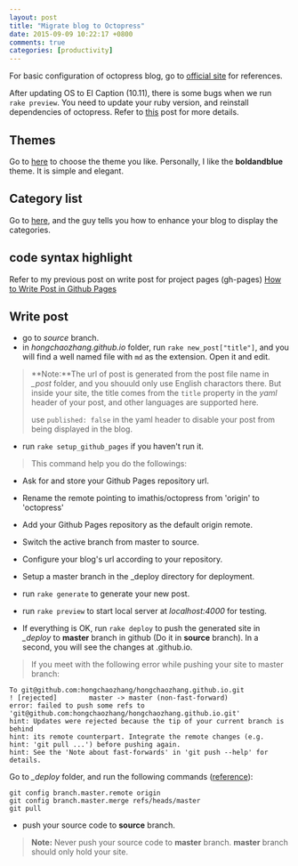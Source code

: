 ```yaml
---
layout: post
title: "Migrate blog to Octopress"
date: 2015-09-09 10:22:17 +0800
comments: true
categories: [productivity]
---
```


For basic configuration of octopress blog, go to [official site](http://octopress.org/) for references.

After updating OS to EI Caption (10.11), there is some bugs when we run `rake preview`. You need to update your ruby version, and reinstall dependencies of octopress. Refer to [this](http://schalkneethling.github.io/blog/2015/10/16/errno-enoent-no-such-file-or-directory-jekyll-octopress-el-capitan/) post for more details.


## Themes
Go to [here](https://github.com/imathis/octopress/wiki/3rd-Party-Octopress-Themes) to choose the theme you like. Personally, I like the **boldandblue** theme. It is simple and elegant.

<!-- more -->

## Category list
Go to [here](https://github.com/ctdk/octopress-category-list), and the guy tells you how to enhance your blog to display the categories.

## code syntax highlight
Refer to my previous post on write post for project pages (gh-pages) [How to Write Post in Github Pages](http://hongchaozhang.github.io/blog/2015/05/20/How-to-write-post-in-github-pages/#to_enable_code_highlight)

## Write post

* go to *source* branch.
* in *hongchaozhang.github.io* folder, run `rake new_post["title"]`, and you will find a well named file with `md` as the extension. Open it and edit.

> **Note:**The url of post is generated from the post file name in *_post* folder, and you shouuld only use English charactors there. But inside your site, the title comes from the `title` property in the *yaml* header of your post, and other languages are supported here.
> 
> use `published: false` in the yaml header to disable your post from being displayed in the blog.

* run `rake setup_github_pages` if you haven't run it.

> This command help you do the followings:
> 
* Ask for and store your Github Pages repository url.
* Rename the remote pointing to imathis/octopress from 'origin' to 'octopress'
* Add your Github Pages repository as the default origin remote.
* Switch the active branch from master to source.
* Configure your blog's url according to your repository.
* Setup a master branch in the _deploy directory for deployment.
* run `rake generate` to generate your new post.
* run `rake preview` to start local server at *localhost:4000* for testing.

* If everything is OK, run `rake deploy` to push the generated site in *_deploy* to **master** branch in github (Do it in **source** branch). In a second, you will see the changes at <username>.github.io.
	
> If you meet with the following error while pushing your site to master branch:
>
~~~
To git@github.com:hongchaozhang/hongchaozhang.github.io.git
! [rejected]        master -> master (non-fast-forward)
error: failed to push some refs to 'git@github.com:hongchaozhang/hongchaozhang.github.io.git'
hint: Updates were rejected because the tip of your current branch is behind
hint: its remote counterpart. Integrate the remote changes (e.g.
hint: 'git pull ...') before pushing again.
hint: See the 'Note about fast-forwards' in 'git push --help' for details.
~~~
>
Go to *_deploy* folder, and run the following commands ([reference](http://stackoverflow.com/questions/21356212/failed-to-deploy-to-github-pages-using-octopress)):
>
~~~
git config branch.master.remote origin
git config branch.master.merge refs/heads/master
git pull
~~~

* push your source code to **source** branch.

> **Note:** Never push your source code to **master** branch. **master** branch should only hold your site.
	
	
	
	
	